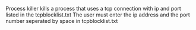 Process killer kills a process that uses a tcp connection with ip and port listed in the tcpblocklist.txt
The user must enter the ip address and the port number seperated by space in tcpblocklist.txt
